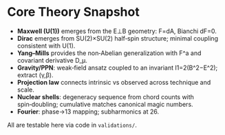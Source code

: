 
# Core Theory Snapshot

- **Maxwell (U(1))** emerges from the E⊥B geometry: F=dA, Bianchi dF=0.
- **Dirac** emerges from SU(2)×SU(2) half‑spin structure; minimal coupling consistent with U(1).
- **Yang–Mills** provides the non‑Abelian generalization with F^a and covariant derivative D_μ.
- **Gravity/PPN**: weak‑field ansatz coupled to an invariant I1=2(B^2−E^2); extract (γ,β).
- **Projection law** connects intrinsic vs observed across technique and scale.
- **Nuclear shells**: degeneracy sequence from chord counts with spin‑doubling; cumulative matches canonical magic numbers.
- **Fourier**: phase→13 mapping; subharmonics at 26.

All are testable here via code in `validations/`.
